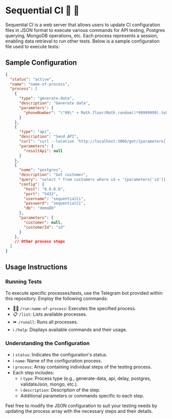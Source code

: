 # Sequential CI 🤖 🚀

Sequential CI is a web server that allows users to update CI configuration files in JSON format to execute various commands for API testing, Postgres querying, MongoDB operations, etc. Each process represents a session, enabling data retrieval to run other tests. Below is a sample configuration file used to execute tests:

## Sample Configuration

```json
{
  "status": "active",
  "name": "name-of-process",
  "process": [
    {
      "type": "generate-data",
      "description": "Generate data",
      "parameters": {
        "phoneNumber": "\"09\" + Math.floor(Math.random()*99999999).toString().padStart(8, \"0\")"
      }
    },
    {
      "type": "api",
      "description": "Send API",
      "curl": "curl --location 'http://localhost:3000/get/{parameters['id']}",
      "parameters": {
        "resultApi": null
      }
    },
    {
      "name": "postgres",
      "description": "Get customer",
      "query": "select * from customers where id = '{parameters['id']}'",
      "config": {
        "host": "0.0.0.0",
        "port": "5432",
        "username": "sequentialCi",
        "password": "sequentialCi",
        "db": "demoDb"
      },
      "parameters": {
        "customer": null,
        "customerId": "id"
      }
    },
    // Other process steps
  ]
}
```

## Usage Instructions

### Running Tests
To execute specific processes/tests, use the Telegram bot provided within this repository. Employ the following commands:

- 🏃‍♂️ `/run:name-of-process`: Executes the specified process.
- 📋 `/list`: Lists available processes.
- ⏩ `/runall`: Runs all processes.
- ℹ️ `/help`: Displays available commands and their usage.

### Understanding the Configuration
- ℹ️ `status`: Indicates the configuration's status.
- ℹ️ `name`: Name of the configuration process.
- ℹ️ `process`: Array containing individual steps of the testing process.
- Each step includes:
  - ℹ️ `type`: Process type (e.g., generate-data, api, delay, postgres, validateJson, mongo, etc.).
  - ℹ️ `description`: Description of the step.
  - Additional parameters or commands specific to each step.

Feel free to modify the JSON configuration to suit your testing needs by updating the process array with the necessary steps and their details.
